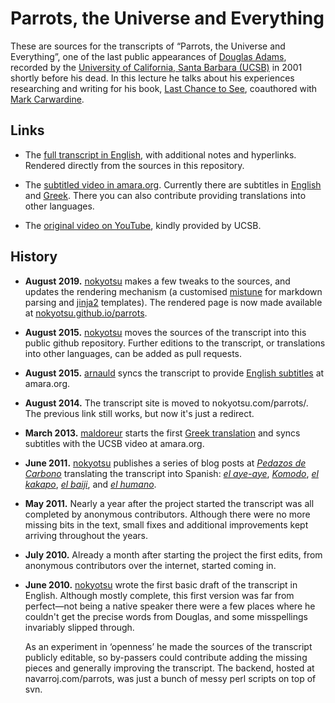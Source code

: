 # Parrots, the Universe and Everything

These are sources for the transcripts of “Parrots, the Universe and Everything”, one of
the last public appearances of [Douglas Adams][], recorded by the [University of
California, Santa Barbara (UCSB)][UCSB] in 2001 shortly before his dead.
In this lecture he talks about his experiences researching and writing for his book,
[Last Chance to See][], coauthored with [Mark Carwardine][].

[Douglas Adams]: https://en.wikipedia.org/wiki/Douglas_Adams
[UCSB]: https://www.ucsb.edu/
[Last Chance to See]: https://en.wikipedia.org/wiki/Last_Chance_to_See
[Mark Carwardine]: https://en.wikipedia.org/wiki/Mark_Carwardine

## Links

* The [full transcript in English](https://nokyotsu.github.io/parrots/), with
  additional notes and hyperlinks. Rendered directly from the sources in this
  repository.

* The [subtitled video in amara.org][subs]. Currently there are subtitles in
  [English][subs_en] and [Greek][subs_el].
  There you can also contribute providing translations into other languages.

* The [original video on YouTube][video], kindly provided by UCSB.

[subs]: https://amara.org/en/videos/yoedZnaqoAov/info/douglas-adams-parrots-the-universe-and-everything/
[subs_en]: https://amara.org/en/videos/yoedZnaqoAov/en/230539/
[subs_el]: https://amara.org/en/videos/yoedZnaqoAov/el/37982/
[video]: https://www.youtube.com/watch?v=_ZG8HBuDjgc

## History

* **August 2019.** [nokyotsu][] makes a few tweaks to the sources, and updates
  the rendering mechanism (a customised [mistune][] for markdown parsing and
  [jinja2][] templates). The rendered page is now made available at
  [nokyotsu.github.io/parrots](https://nokyotsu.github.io/parrots/).

* **August 2015.** [nokyotsu][] moves the sources of the transcript into this public
  github repository. Further editions to the transcript, or translations into other
  languages, can be added as pull requests.

* **August 2015.** [arnauld][] syncs the transcript to provide [English subtitles][subs_en]
  at amara.org.

* **August 2014.** The transcript site is moved to nokyotsu.com/parrots/.
  The previous link still works, but now it's just a redirect.

* **March 2013.** [maldoreur][] starts the first [Greek translation][subs_el] and syncs
  subtitles with the UCSB video at amara.org.

* **June 2011.** [nokyotsu][] publishes a series of blog posts at
  [*Pedazos de Carbono*](https://pedazosdecarbono.blogspot.com/) translating the
  transcript into Spanish:
  [*el aye-aye*](https://pedazosdecarbono.blogspot.com/2011/06/loros-el-universo-y-todo-el-aye-aye.html),
  [*Komodo*](https://pedazosdecarbono.blogspot.com/2011/06/loros-el-universo-y-todo-komodo.html),
  [*el kakapo*](https://pedazosdecarbono.blogspot.com/2011/06/loros-el-universo-y-todo-el-kakapo.html),
  [*el baiji*](https://pedazosdecarbono.blogspot.com/2011/06/loros-el-universo-y-todo-el-kakapo.html), and
  [*el humano*](https://pedazosdecarbono.blogspot.com/2011/07/loros-el-universo-y-todo-el-humano.html).

* **May 2011.** Nearly a year after the project started the transcript was all completed
  by anonymous contributors. Although there were no more missing bits in the text, small
  fixes and additional improvements kept arriving throughout the years.

* **July 2010.** Already a month after starting the project the first edits, from
  anonymous contributors over the internet, started coming in.

* **June 2010.** [nokyotsu][] wrote the first basic draft of the transcript in English.
  Although mostly complete, this first version was far from perfect—not being a native
  speaker there were a few places where he couldn't get the precise words from Douglas,
  and some misspellings invariably slipped through.

  As an experiment in ‘openness’ he made the sources of the transcript publicly
  editable, so by-passers could contribute adding the missing pieces and generally
  improving the transcript. The backend, hosted at navarroj.com/parrots, was just a
  bunch of messy perl scripts on top of svn.

[nokyotsu]: https://github.com/nokyotsu
[maldoreur]: https://amara.org/en/profiles/profile/91116/
[arnauld]: https://amara.org/en/profiles/profile/390531/
[mistune]: https://mistune.readthedocs.io/
[jinja2]: https://jinja.palletsprojects.com/
